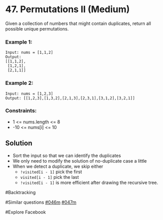# 47. Permutations II (Medium)

Given a collection of numbers that might contain duplicates, return all possible unique permutations.

### Example 1:

```
Input: nums = [1,1,2]
Output:
[[1,1,2],
 [1,2,1],
 [2,1,1]]
```

### Example 2:

```
Input: nums = [1,2,3]
Output: [[1,2,3],[1,3,2],[2,1,3],[2,3,1],[3,1,2],[3,2,1]]
```

### Constraints:

- 1 <= nums.length <= 8
- -10 <= nums[i] <= 10

## Solution

- Sort the input so that we can identify the duplicates
- We only need to modify the solution of no-duplicate case a little
- When we detect a duplicate, we skip either
  - `!visited[i - 1]` pick the first
  - `visited[i - 1]` pick the last
  - `!visited[i - 1]` is more efficient after drawing the recursive tree.

#Backtracking

#Similar questions [#046m](../p046m/README.md) [#047m](../p047m/README.md)

#Explore Facebook
